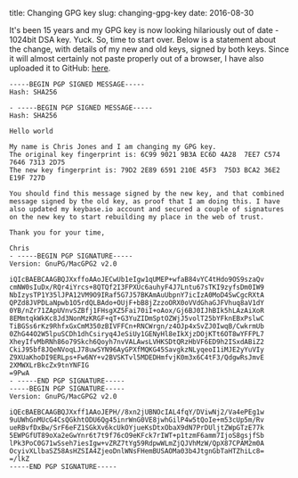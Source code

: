 title: Changing GPG key
slug: changing-gpg-key
date: 2016-08-30


It's been 15 years and my GPG key is now looking hilariously out of date - 1024bit DSA key. Yuck.
So, time to start over. Below is a statement about the change, with details of my new and old keys, signed by both keys. Since it will almost certainly not paste properly out of a browser, I have also uploaded it to GitHub: [here](https://gist.githubusercontent.com/cmsj/3093f03e085239de0e64ea33d1b2bfab/raw/82c2cb9110e83f0aae4a8155aec954c3aa9aab3b/gpg-migration.txt.asc.asc).

    -----BEGIN PGP SIGNED MESSAGE-----
    Hash: SHA256

    - -----BEGIN PGP SIGNED MESSAGE-----
    Hash: SHA256

    Hello world

    My name is Chris Jones and I am changing my GPG key.
    The original key fingerprint is: 6C99 9021 9B3A EC6D 4A28  7EE7 C574 7646 7313 2D75
    The new key fingerprint is: 79D2 2E89 6591 210E 45F3  75D3 BCA2 36E2 E19F 727D

    You should find this message signed by the new key, and that combined message signed by the old key, as proof that I am doing this. I have also updated my keybase.io account and secured a couple of signatures on the new key to start rebuilding my place in the web of trust.

    Thank you for your time,

    Chris
    - -----BEGIN PGP SIGNATURE-----
    Version: GnuPG/MacGPG2 v2.0

    iQIcBAEBCAAGBQJXxffoAAoJECwUb1eIgw1qUMEP+wfaB84vYC4tHdo9OS9szaQv
    cmNW0sIuDx/RQr4iYrcs+8QTQf2I3FPXUc6auhyF4J7Lntu67sTKI9zyfsDm0IW9
    NbIzysTP1Y35lJPA12VM9O9IRaf5G7J57BKAmAuUbpnY7icIzA0MoD4SwCgcRXtA
    QPZd8JVPDLaNpwb1O5rdQLBAdo+OUjF+bB8jZzzoORX0oVVdGhaGJFVhuq8aV1dY
    0YB/nZr71ZApUVnvSZBfj1FHsgXZ5Fai70iI+oAox/Gj6BJ0IJhBIk5hLAzAiXoR
    8EMmtqkWkKc8Jd3NonMzKRGF+qT+G3YuZIDmSptOZWjJ5volT25bYFknEBxPslwC
    TiBGSs6rKz9RhfxGxCmM350zBIVFFCn+RNCWrgn/z4OJp4xSvZJ0IwqB/CwkrmUb
    0ZhG44O2W5lpuSCDh1dhCsiryq4JeSiUy1GENyHl8eIkXjzDOjKTt6OT8wYFFPL7
    XheyIfvMbRNh86o79Skch6Qoyh7nvVALAwsLVHKSDtQRzHbVF6ED9h2ISxdABiZ2
    CkiJ95bf8JQeNVoqLJ78uwSYN96AyGPXfMQKG45SavgkzNLyqeoI1iMJE2yYuVIy
    Z9XUaKhoDI9ERLps+Fw6NY+v2BVSKTvl5MDEDHmfvjK0m3x6C4tF3/QdgwRsJmvE
    2XMWXLrBkcZx9tnYNFIG
    =9PwA
    - -----END PGP SIGNATURE-----
    -----BEGIN PGP SIGNATURE-----
    Version: GnuPG/MacGPG2 v2.0

    iQEcBAEBCAAGBQJXxff1AAoJEPH//8xn2jUBNOcIAL4fqY/DViwNj2/Va4ePEg1w
    9uUWhGnMUcG4CsQGkhtODU6Qg45inrWnG0VE8jwhGilP4w5tQoIe+m53cUp5m/Rv
    ueRBvfDxBw/SrF6eFZ1SGkXv6kcUkOYjueKsDtxObaX9dN7PrDUljtZWpGTzE77k
    5EWPGfUT89oXa2eGwYnr6t7t9f76cO9eKFck7rIWT+p1tzmF6amm7IjoS8gsjfSb
    lPk3PoC0G71wSseh7iesIgw+vZRZ7tYg59RdpwWLmZjQJVhMzW/QpX87CPAM2m0A
    OcyivXLlbaSZ58AsHZSIA4ZjeoDnlWNsFHemBUSAOMa03b4JtgnGbTaHTZhiLc8=
    =/lkZ
    -----END PGP SIGNATURE-----
